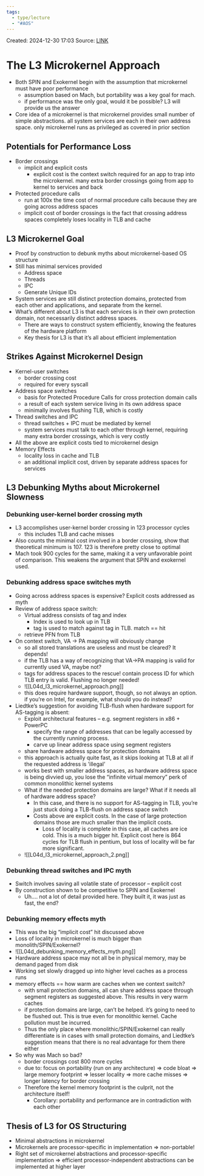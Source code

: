 ```yaml
---
tags:
  - type/lecture
  - "#AOS"
---
```

Created: 2024-12-30 17:03
Source: [LINK](https://andrewrepp.com/aos_lec_L02)

# The L3 Microkernel Approach

- Both SPIN and Exokernel begin with the assumption that microkernel must have poor performance
    - assumption based on Mach, but portability was a key goal for mach.
    - if performance was the only goal, would it be possible? L3 will provide us the answer
- Core idea of a microkernel is that microkernel provides small number of simple abstractions. all system services are each in their own address space. only microkernel runs as privileged as covered in prior section

## Potentials for Performance Loss

- Border crossings
    - implicit and explicit costs
        - explicit cost is the context switch required for an app to trap into the microkernel. many extra border crossings going from app to kernel to services and back
- Protected procedure calls
    - run at 100x the time cost of normal procedure calls because they are going across address spaces
    - implicit cost of border crossings is the fact that crossing address spaces completely loses locality in TLB and cache

## L3 Microkernel Goal

- Proof by construction to debunk myths about microkernel-based OS structure
- Still has minimal services provided
    - Address space
    - Threads
    - IPC
    - Generate Unique IDs
- System services are still distinct protection domains, protected from each other and applications, and separate from the kernel.
- What’s different about L3 is that each services is in their own protection domain, not necessarily distinct address spaces.
    - There are ways to construct system efficiently, knowing the features of the hardware platform
    - Key thesis for L3 is that it’s all about efficient implementation

## Strikes Against Microkernel Design

- Kernel-user switches
    - border crossing cost
    - required for every syscall
- Address space switches
    - basis for Protected Procedure Calls for cross protection domain calls
    - a result of each system service living in its own address space
    - minimally involves flushing TLB, which is costly
- Thread switches and IPC
    - thread switches + IPC must be mediated by kernel
    - system services must talk to each other through kernel, requiring many extra border crossings, which is very costly
- All the above are explicit costs tied to microkernel design
- Memory Effects
    - locality loss in cache and TLB
    - an additional implicit cost, driven by separate address spaces for services

## L3 Debunking Myths about Microkernel Slowness

### Debunking user-kernel border crossing myth

- L3 accomplishes user-kernel border crossing in 123 processor cycles
    - this includes TLB and cache misses
- Also counts the minimal cost involved in a border crossing, show that theoretical minimum is 107. 123 is therefore pretty close to optimal
- Mach took 900 cycles for the same, making it a very unfavorable point of comparison. This weakens the argument that SPIN and exokernel used.

### Debunking address space switches myth

- Going across address spaces is expensive? Explicit costs addressed as myth
- Review of address space switch:
    - Virtual address consists of tag and index
        - Index is used to look up in TLB
        - tag is used to match against tag in TLB. match == hit
    - retrieve PFN from TLB
- On context switch, VA -> PA mapping will obviously change
    - so all stored translations are useless and must be cleared? It depends!
    - if the TLB has a way of recognizing that VA->PA mapping is valid for currently used VA, maybe not?
    - tags for address spaces to the rescue! contain process ID for which TLB entry is valid. Flushing no longer needed!
    - ![[L04d_l3_microkernel_approach.png]]
    - this does require hardware support, though, so not always an option. if you’re on Intel, for example, what should you do instead?
- Liedtke’s suggestion for avoiding TLB-flush when hardware support for AS-tagging is absent:
    - Exploit architectural features – e.g. segment registers in x86 + PowerPC
        - specify the range of addresses that can be legally accessed by the currently running process.
        - carve up linear address space using segment registers
    - share hardware address space for protection domains
    - this approach is actually quite fast, as it skips looking at TLB at all if the requested address is ’illegal’
    - works best with smaller address spaces, as hardware address space is being divvied up, you lose the “infinite virtual memory” perk of common monolithic kernel systems
    - What if the needed protection domains are large? What if it needs all of hardware address space?
        - In this case, and there is no support for AS-tagging in TLB, you’re just stuck doing a TLB-flush on address space switch
        - Costs above are explicit costs. In the case of large protection domains those are much smaller than the implicit costs.
            - Loss of locality is complete in this case, all caches are ice cold. This is a much bigger hit. Explicit cost here is 864 cycles for TLB flush in pentium, but loss of locality will be far more significant.
	- ![[L04d_l3_microkernel_approach_2.png]]
### Debunking thread switches and IPC myth

- Switch involves saving all volatile state of processor – explicit cost
- By construction shown to be competitive to SPIN and Exokernel
    - Uh…. not a lot of detail provided here. They built it, it was just as fast, the end?

### Debunking memory effects myth

- This was the big “implicit cost” hit discussed above
- Loss of locality in microkernel is much bigger than monolith/SPIN/Exokernel?
- ![[L04d_debunking_memory_effects_myth.png]]
- Hardware address space may not all be in physical memory, may be demand paged from disk
- Working set slowly dragged up into higher level caches as a process runs
- memory effects == how warm are caches when we context switch?
    - with small protection domains, all can share address space through segment registers as suggested above. This results in very warm caches
    - if protection domains are large, can’t be helped. it’s going to need to be flushed out. This is true even for monolithic kernel. Cache pollution must be incurred.
    - Thus the only place where monolithic/SPIN/Exokernel can really differentiate is in cases with small protection domains, and Liedtke’s suggestion means that there is no real advantage for them there either
- So why was Mach so bad?
    - border crossings cost 800 more cycles
    - due to: focus on portability (run on any architecture) => code bloat => large memory footprint => lesser locality => more cache misses => longer latency for border crossing
    - Therefore the kernel memory footprint is the culprit, not the architecture itself!
        - Corollary: portability and performance are in contradiction with each other

## Thesis of L3 for OS Structuring

- Minimal abstractions in microkernel
- Microkernels are processor-specific in implementation => non-portable!
- Right set of microkernel abstractions and processor-specific implementation => efficient processor-independent abstractions can be implemented at higher layer